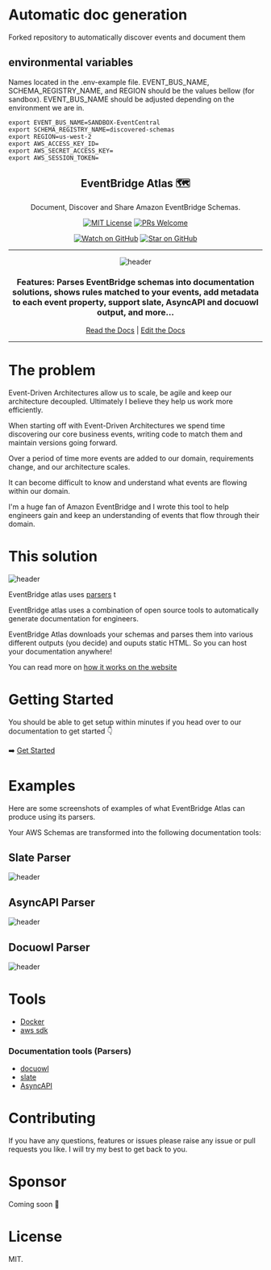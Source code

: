 # Automatic doc generation
Forked repository to automatically discover events and document them

## environmental variables
Names located in the .env-example file. EVENT_BUS_NAME, SCHEMA_REGISTRY_NAME, and REGION should be the values bellow (for sandbox). EVENT_BUS_NAME should be adjusted depending on the environment we are in.
```
export EVENT_BUS_NAME=SANDBOX-EventCentral
export SCHEMA_REGISTRY_NAME=discovered-schemas
export REGION=us-west-2
export AWS_ACCESS_KEY_ID=
export AWS_SECRET_ACCESS_KEY=
export AWS_SESSION_TOKEN=
```

<div align="center">

<h2>EventBridge Atlas 🗺</h2>
<p>Document, Discover and Share Amazon EventBridge Schemas.</>

[![MIT License][license-badge]][license]
[![PRs Welcome][prs-badge]][prs]

[![Watch on GitHub][github-watch-badge]][github-watch]
[![Star on GitHub][github-star-badge]][github-star]

<hr />

<img alt="header" src="./images/full-app-screenshot.png" />

  <h3>Features: Parses EventBridge schemas into documentation solutions, shows rules matched to your events, add metadata to each event property, support slate, AsyncAPI and docuowl output, and more...</h3>

[Read the Docs](https://eventbridge-atlas.netlify.app/) | [Edit the Docs](https://github.com/boyney123/eventbridge-atlas-docs)

</div>

<hr/>

# The problem

Event-Driven Architectures allow us to scale, be agile and keep our architecture decoupled. Ultimately I believe they help us work more efficiently.

When starting off with Event-Driven Architectures we spend time discovering our core business events, writing code to match them and maintain versions going forward.

Over a period of time more events are added to our domain, requirements change, and our architecture scales.

It can become difficult to know and understand what events are flowing within our domain.

I'm a huge fan of Amazon EventBridge and I wrote this tool to help engineers gain and keep an understanding of events that flow through their domain.

# This solution

<img alt="header" src="./images/architecture-2.png" />

EventBridge atlas uses [parsers](https://eventbridge-atlas.netlify.app/docs/parsers/intro) t

EventBridge atlas uses a combination of open source tools to automatically generate documentation for engineers.

EventBridge Atlas downloads your schemas and parses them into various different outputs (you decide) and ouputs static HTML. So you can host your documentation anywhere!

You can read more on [how it works on the website](https://eventbridge-atlas.netlify.app/docs/how-it-works)

# Getting Started

You should be able to get setup within minutes if you head over to our documentation to get started 👇

➡️ [Get Started](https://eventbridge-atlas.netlify.app/)

# Examples

Here are some screenshots of examples of what EventBridge Atlas can produce using its parsers.

Your AWS Schemas are transformed into the following documentation tools:

## Slate Parser

<img alt="header" src="./images/slate-example.png" />

## AsyncAPI Parser

<img alt="header" src="./images/asyncapi-example.png" />

## Docuowl Parser

<img alt="header" src="./images/docuowl-example.png" />

# Tools

- [Docker](https://www.docker.com/)
- [aws sdk](https://aws.amazon.com/cli/)

### Documentation tools (Parsers)

- [docuowl](https://github.com/docuowl/docuowl)
- [slate](https://github.com/slatedocs/slate)
- [AsyncAPI](https://asyncapi.com)

# Contributing

If you have any questions, features or issues please raise any issue or pull requests you like. I will try my best to get back to you.

[license-badge]: https://img.shields.io/github/license/boyney123/eventbridge-atlas.svg?color=yellow
[license]: https://github.com/boyney123/eventbridge-atlas/blob/main/LICENCE
[prs-badge]: https://img.shields.io/badge/PRs-welcome-brightgreen.svg?style=flat-square
[prs]: http://makeapullrequest.com
[github-watch-badge]: https://img.shields.io/github/watchers/boyney123/eventbridge-atlas.svg?style=social
[github-watch]: https://github.com/boyney123/eventbridge-atlas/watchers
[github-star-badge]: https://img.shields.io/github/stars/boyney123/eventbridge-atlas.svg?style=social
[github-star]: https://github.com/boyney123/eventbridge-atlas/stargazers

# Sponsor

Coming soon 👀

# License

MIT.
